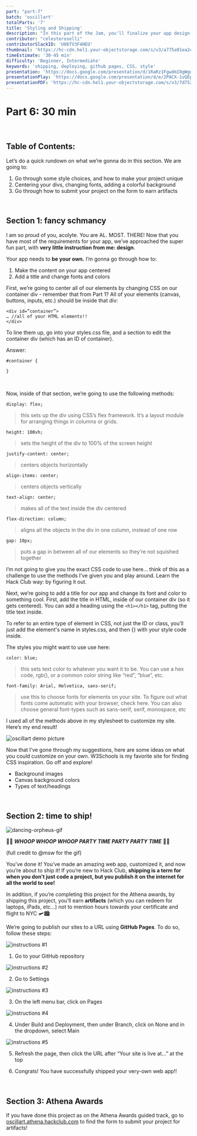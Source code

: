 ```yaml
---
part: "part-7"
batch: 'oscillart'
totalParts: '7'
title: 'Styling and Shipping'
description: "In this part of the Jam, you'll finalize your app design with CSS and ship it using GitHub pages."
contributor: "celesteroselli"
contributorSlackID: 'U06TV3F4HEU'
thumbnail: 'https://hc-cdn.hel1.your-objectstorage.com/s/v3/a775a91ea2c5e600296aae5274a84ed1a8e85188_1__3_.png'
timeEstimate: '30-45 min'
difficulty: 'Beginner, Intermediate'
keywords: 'shipping, deploying, github pages, CSS, style'
presentation: 'https://docs.google.com/presentation/d/1RaRz1FgwdmI8gWgqsin43zvOVKRINS00O1hmpGoY6EA/edit?usp=sharing'
presentationPlay: 'https://docs.google.com/presentation/d/e/2PACX-1vQEpKgVJrdNELwuw0aKsybsVr3wqiwLfYXtCyF4UG6DgZNNvDQRQx21ArDxOezNMvz70wOvyul5jQkc/pub?start=true&loop=false&delayms=30000'
presentationPDF: 'https://hc-cdn.hel1.your-objectstorage.com/s/v3/7d752bbaa132749c540ec1a33ec765eb37beacbb_oscillart_7__1_.pdf'
---
```


# Part 6: 30 min

<br />

## Table of Contents:
Let’s do a quick rundown on what we’re gonna do in this section. We are going to:

1. Go through some style choices, and how to make your project unique
2. Centering your divs, changing fonts, adding a colorful background
3. Go through how to submit your project on the form to earn artifacts

<br />

## Section 1: fancy schmancy

I am so proud of you, acolyte. You are AL. MOST. THERE! Now that you have most of the requirements for your app, we’ve approached the super fun part, with **very little instruction from me: design**.

Your app needs to **be your own.** I’m gonna go through how to:
1. Make the content on your app centered
2. Add a title and change fonts and colors

First, we’re going to center all of our elements by changing CSS on our container div - remember that from Part 1? All of your elements (canvas, buttons, inputs, etc.) should be inside that div:

```
<div id=”container”>
… //all of your HTML elements!!
</div>
```

To line them up, go into your styles.css file, and a section to edit the container div (which has an ID of container).

<Dropdown title="Go into styles.css. How did we add CSS to an HTML element based on an ID? Do the same thing for the container div!">
Answer: 

```
#container {

}
```
</Dropdown>

<br />

Now, inside of that section, we’re going to use the following methods:

`display: flex;`
> this sets up the div using CSS’s flex framework. It’s a layout module for arranging things in columns or grids.

`height: 100vh;`
> sets the height of the div to 100% of the screen height

`justify-content: center;`
> centers objects horizontally

`align-items: center;`
> centers objects vertically

`text-align: center;`
> makes all of the text inside the div centered

`flex-direction: column;`
> aligns all the objects in the div in one column, instead of one row

`gap: 10px;`
>puts a gap in between all of our elements so they’re not squished together

I’m not going to give you the exact CSS code to use here… think of this as a challenge to use the methods I’ve given you and play around. Learn the Hack Club way: by figuring it out.

Next, we’re going to add a title for our app and change its font and color to something cool. First, add the title in HTML, inside of our container div (so it gets centered). You can add a heading using the `<h1></h1>` tag, putting the title text inside.

To refer to an entire type of element in CSS, not just the ID or class, you’ll just add the element's name in styles.css, and then {} with your style code inside.

The styles you might want to use use here: 

`color: blue;`
> this sets text color to whatever you want it to be. You can use a hex code, rgb(), or a common color string like “red”, “blue”, etc.

`font-family: Arial, Helvetica, sans-serif;`
> use this to choose fonts for elements on your site. To figure out what fonts come automatic with your browser, check here. You can also choose general font-types such as sans-serif, serif, monospace, etc

I used all of the methods above in my stylesheet to customize my site. Here’s my end result!

![oscillart demo picture](https://hc-cdn.hel1.your-objectstorage.com/s/v3/72ebb828de43d89615be69cd44ed04451e968888_screenshot_2025-06-06_at_1.03.12___pm.png)

Now that I’ve gone through my suggestions, here are some ideas on what you could customize on your own. W3Schools is my favorite site for finding CSS inspiration. Go off and explore!
- Background images
- Canvas background colors
- Types of text/headings

<br />

## Section 2: time to ship!

![dancing-orpheus-gif](https://hc-cdn.hel1.your-objectstorage.com/s/v3/f606f18cca43d719f3e9aecaa9a6c23fd37baade_orpheus.gif)

🎉🥳 ***WHOOP WHOOP WHOOP PARTY TIME PARTY PARTY TIME*** 🥳🎉

(full credit to @msw for the gif)

You’ve done it! You’ve made an amazing web app, customized it, and now you’re about to ship it! If you’re new to Hack Club, **shipping is a term for when you don’t just code a project, but you publish it on the internet for all the world to see!**

In addition, if you’re completing this project for the Athena awards, by shipping this project, you’ll earn **artifacts** (which you can redeem for laptops, iPads, etc…) not to mention hours towards your certificate and flight to NYC 🛩️🏙️

We’re going to publish our sites to a URL using **GitHub Pages**. To do so, follow these steps:

![instructions #1](https://hc-cdn.hel1.your-objectstorage.com/s/v3/6134cbcedc6488f68621ebd8d2443c889f56a190_screenshot_2025-06-06_at_1.11.44___pm.png)

1. Go to your GitHub repository

![instructions #2](https://hc-cdn.hel1.your-objectstorage.com/s/v3/3ffe0b814f2e3e21de6919d8b8d187e67ba064bb_screenshot_2025-06-06_at_1.12.56___pm.png)

2. Go to Settings

![instructions #3](https://hc-cdn.hel1.your-objectstorage.com/s/v3/62a2848d3066a5a90bc3736c7e7394dcb31d2ad5_screenshot_2025-06-05_at_11.18.45___am.png)

3. On the left menu bar, click on Pages

![instructions #4](https://hc-cdn.hel1.your-objectstorage.com/s/v3/404ac5c32ff39d88e3ccdec134df62ca4c93690c_screenshot_2025-06-05_at_11.19.36___am.png)

4. Under Build and Deployment, then under Branch, click on None and in the dropdown, select Main

![instructions #5](https://hc-cdn.hel1.your-objectstorage.com/s/v3/cdb25d39224dc06b0b09948c70c3915c831de226_screenshot_2025-06-05_at_11.20.30___am.png)

5. Refresh the page, then click the URL after “Your site is live at…” at the top

6. Congrats! You have successfully shipped your very-own web app!!

<br />

## Section 3: Athena Awards

If you have done this project as on the Athena Awards guided track, go to [oscillart.athena.hackclub.com](oscillart.athena.hackclub.com) to find the form to submit your project for artifacts!

<br />